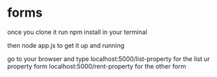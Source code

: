 # forms

once you clone it run npm install in your terminal

then node app.js to get it up and running

go to your browser and type localhost:5000/list-property       for the list ur property form
                            localhost:5000/rent-property       for the other form
